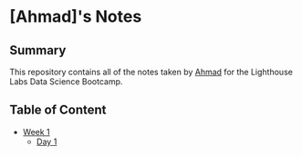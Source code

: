 # [Ahmad]'s Notes
## Summary 

This repository contains all of the notes taken by [Ahmad](https://github.com/ahmadsayeb) for the Lighthouse Labs Data Science Bootcamp.

## Table of Content
* [Week 1](/Week1)
    * [Day 1](/Week1/Day1)